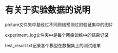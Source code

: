 # 有关于实验数据的说明

picture文件夹中是经过不同网络预测过的验证集中的图片

experiment_log文件夹中是每个网络训练中的结果记录

test_result.txt记录各个模型在数据集上的测试结果
